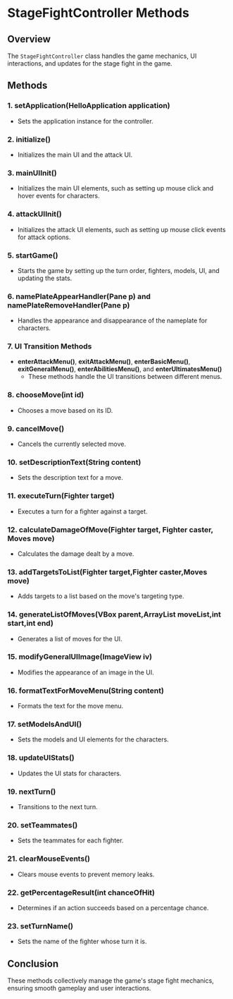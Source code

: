 # StageFightController Methods

## Overview
The `StageFightController` class handles the game mechanics, UI interactions, and updates for the stage fight in the game.

## Methods

### 1. setApplication(HelloApplication application)
- Sets the application instance for the controller.

### 2. initialize()
- Initializes the main UI and the attack UI.

### 3. mainUIInit()
- Initializes the main UI elements, such as setting up mouse click and hover events for characters.

### 4. attackUIInit()
- Initializes the attack UI elements, such as setting up mouse click events for attack options.

### 5. startGame()
- Starts the game by setting up the turn order, fighters, models, UI, and updating the stats.

### 6. namePlateAppearHandler(Pane p) and namePlateRemoveHandler(Pane p)
- Handles the appearance and disappearance of the nameplate for characters.

### 7. UI Transition Methods
- **enterAttackMenu()**, **exitAttackMenu()**, **enterBasicMenu()**, **exitGeneralMenu()**, **enterAbilitiesMenu()**, and **enterUltimatesMenu()**
    - These methods handle the UI transitions between different menus.

### 8. chooseMove(int id)
- Chooses a move based on its ID.

### 9. cancelMove()
- Cancels the currently selected move.

### 10. setDescriptionText(String content)
- Sets the description text for a move.

### 11. executeTurn(Fighter target)
- Executes a turn for a fighter against a target.

### 12. calculateDamageOfMove(Fighter target, Fighter caster, Moves move)
- Calculates the damage dealt by a move.

### 13. addTargetsToList(Fighter target,Fighter caster,Moves move)
- Adds targets to a list based on the move's targeting type.

### 14. generateListOfMoves(VBox parent,ArrayList<Moves> moveList,int start,int end)
- Generates a list of moves for the UI.

### 15. modifyGeneralUIImage(ImageView iv)
- Modifies the appearance of an image in the UI.

### 16. formatTextForMoveMenu(String content)
- Formats the text for the move menu.

### 17. setModelsAndUI()
- Sets the models and UI elements for the characters.

### 18. updateUIStats()
- Updates the UI stats for characters.

### 19. nextTurn()
- Transitions to the next turn.

### 20. setTeammates()
- Sets the teammates for each fighter.

### 21. clearMouseEvents()
- Clears mouse events to prevent memory leaks.

### 22. getPercentageResult(int chanceOfHit)
- Determines if an action succeeds based on a percentage chance.

### 23. setTurnName()
- Sets the name of the fighter whose turn it is.

## Conclusion
These methods collectively manage the game's stage fight mechanics, ensuring smooth gameplay and user interactions.
